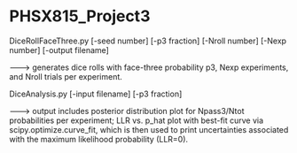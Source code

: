 # PHSX815_Project3

DiceRollFaceThree.py [-seed number] [-p3 fraction] [-Nroll number] [-Nexp number] [-output filename] 

---> generates dice rolls with face-three probability p3, Nexp experiments, and Nroll trials per experiment.

DiceAnalysis.py [-input filename] [-p3 fraction]

---> output includes posterior distribution plot for Npass3/Ntot probabilities per experiment; LLR vs. p_hat plot with best-fit curve via scipy.optimize.curve_fit, which is then used to print uncertainties associated with the maximum likelihood probability (LLR=0). 

